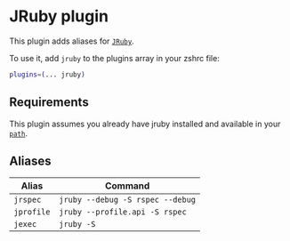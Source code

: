 # JRuby plugin

This plugin adds aliases for [`JRuby`](https://www.jruby.org/).

To use it, add `jruby` to the plugins array in your zshrc file:

```zsh
plugins=(... jruby)
```

## Requirements

This plugin assumes you already have jruby installed and available in your
[`path`](https://www.jruby.org/getting-started).

## Aliases

| Alias      | Command                          |
| ---------- | -------------------------------- |
| `jrspec`   | `jruby --debug -S rspec --debug` |
| `jprofile` | `jruby --profile.api -S rspec`   |
| `jexec`    | `jruby -S`                       |
